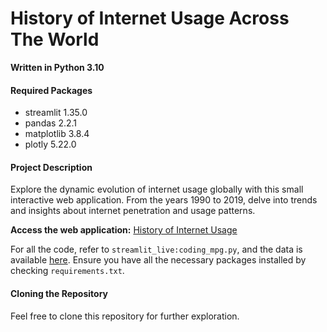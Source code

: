 # History of Internet Usage Across The World

**Written in Python 3.10**

#### Required Packages

- streamlit 1.35.0
- pandas 2.2.1
- matplotlib 3.8.4
- plotly 5.22.0

#### Project Description

Explore the dynamic evolution of internet usage globally with this small interactive web application. From the years 1990 to 2019, delve into trends and insights about internet penetration and usage patterns.

**Access the web application:** [History of Internet Usage](https://history-internet-usage.streamlit.app/)

For all the code, refer to `streamlit_live:coding_mpg.py`, and the data is available [here](link_to_data). Ensure you have all the necessary packages installed by checking `requirements.txt`.

#### Cloning the Repository

Feel free to clone this repository for further exploration.